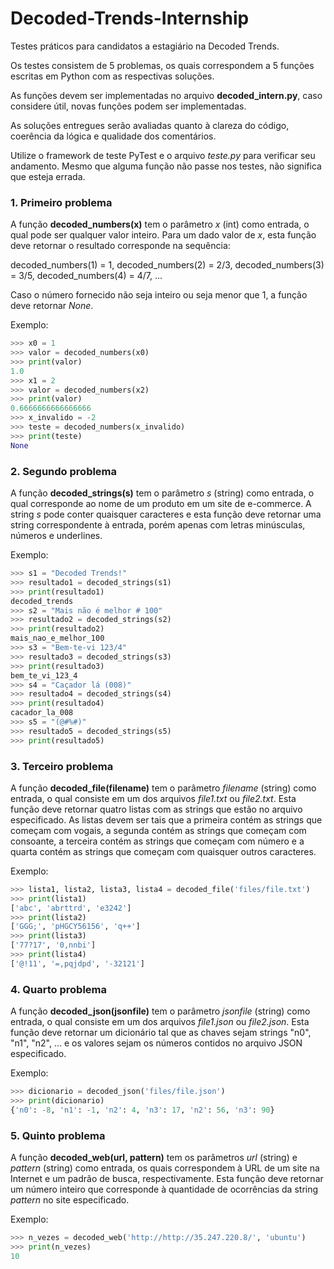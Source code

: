 # Decoded-Trends-Internship

Testes práticos para candidatos a estagiário na Decoded Trends.

Os testes consistem de 5 problemas, os quais correspondem a 5 funções escritas em Python com as respectivas soluções.

As funções devem ser implementadas no arquivo **decoded_intern.py**, caso considere útil, novas funções podem ser implementadas.

As soluções entregues serão avaliadas quanto à clareza do código, coerência da lógica e qualidade dos comentários.

Utilize o framework de teste PyTest e o arquivo *teste.py* para verificar seu andamento. Mesmo que alguma função não passe nos testes, não significa que esteja errada.

### 1. Primeiro problema

A função **decoded_numbers(x)** tem o parâmetro *x* (int) como entrada, o qual pode ser qualquer valor inteiro. Para um dado valor de *x*, esta função deve retornar o resultado corresponde na sequência:

decoded_numbers(1) = 1, decoded_numbers(2) = 2/3, decoded_numbers(3) = 3/5, decoded_numbers(4) = 4/7, ...

Caso o número fornecido não seja inteiro ou seja menor que 1, a função deve retornar *None*.

Exemplo:

```python
>>> x0 = 1
>>> valor = decoded_numbers(x0)
>>> print(valor)
1.0
>>> x1 = 2
>>> valor = decoded_numbers(x2)
>>> print(valor)
0.6666666666666666
>>> x_invalido = -2
>>> teste = decoded_numbers(x_invalido)
>>> print(teste)
None
```

### 2. Segundo problema

A função **decoded_strings(s)** tem o parâmetro *s* (string) como entrada, o qual corresponde ao nome de um produto em um site de e-commerce. A string *s* pode conter quaisquer caracteres e esta função deve retornar uma string correspondente à entrada, porém apenas com letras minúsculas, números e underlines.

Exemplo:

```python
>>> s1 = "Decoded Trends!"
>>> resultado1 = decoded_strings(s1)
>>> print(resultado1)
decoded_trends
>>> s2 = "Mais não é melhor # 100"
>>> resultado2 = decoded_strings(s2)
>>> print(resultado2)
mais_nao_e_melhor_100
>>> s3 = "Bem-te-vi 123/4"
>>> resultado3 = decoded_strings(s3)
>>> print(resultado3)
bem_te_vi_123_4
>>> s4 = "Caçador lá (008)"
>>> resultado4 = decoded_strings(s4)
>>> print(resultado4)
cacador_la_008
>>> s5 = "(@#%#)"
>>> resultado5 = decoded_strings(s5)
>>> print(resultado5)

```

### 3. Terceiro problema

A função **decoded_file(filename)** tem o parâmetro *filename* (string) como entrada, o qual consiste em um dos arquivos *file1.txt* ou *file2.txt*. Esta função deve retornar quatro listas com as strings que estão no arquivo especificado. As listas devem ser tais que a primeira contém as strings que começam com vogais, a segunda contém as strings que começam com consoante, a terceira contém as strings que começam com número e a quarta contém as strings que começam com quaisquer outros caracteres.

Exemplo:

```python
>>> lista1, lista2, lista3, lista4 = decoded_file('files/file.txt')
>>> print(lista1)
['abc', 'abrttrd', 'e3242']
>>> print(lista2)
['GGG;', 'pHGCY56156', 'q++']
>>> print(lista3)
['77?17', '0,nnbi']
>>> print(lista4)
['@!11', '=,pqjdpd', '-32121']
```

### 4. Quarto problema

A função **decoded_json(jsonfile)** tem o parâmetro *jsonfile* (string) como entrada, o qual consiste em um dos arquivos *file1.json* ou *file2.json*. Esta função deve retornar um dicionário tal que as chaves sejam strings "n0", "n1", "n2", ... e os valores sejam os números contidos no arquivo JSON especificado.

Exemplo:

```python
>>> dicionario = decoded_json('files/file.json')
>>> print(dicionario)
{'n0': -8, 'n1': -1, 'n2': 4, 'n3': 17, 'n2': 56, 'n3': 90}
```

### 5. Quinto problema

A função **decoded_web(url, pattern)** tem os parâmetros *url* (string)  e *pattern* (string) como entrada, os quais correspondem à URL de um site na Internet e um padrão de busca, respectivamente. Esta função deve retornar um número inteiro que corresponde à quantidade de ocorrências da string *pattern* no site especificado.

Exemplo:

```python
>>> n_vezes = decoded_web('http://http://35.247.220.8/', 'ubuntu')
>>> print(n_vezes)
10
```

